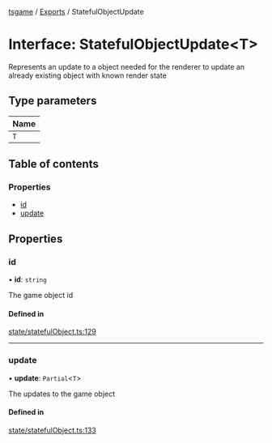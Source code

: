 [tsgame](../README.md) / [Exports](../modules.md) / StatefulObjectUpdate

# Interface: StatefulObjectUpdate<T\>

Represents an update to a object
needed for the renderer to update
an already existing object with known
render state

## Type parameters

| Name |
| :------ |
| `T` |

## Table of contents

### Properties

- [id](StatefulObjectUpdate.md#id)
- [update](StatefulObjectUpdate.md#update)

## Properties

### id

• **id**: `string`

The game object id

#### Defined in

[state/statefulObject.ts:129](https://github.com/ashleycheung/tsgame/blob/0573a5b/src/state/statefulObject.ts#L129)

___

### update

• **update**: `Partial`<`T`\>

The updates to the game object

#### Defined in

[state/statefulObject.ts:133](https://github.com/ashleycheung/tsgame/blob/0573a5b/src/state/statefulObject.ts#L133)
